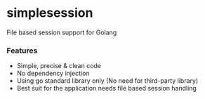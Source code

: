 simplesession
=============

File based session support for Golang

### Features

-   Simple, precise & clean code
-   No dependency injection
-   Using go standard library only (No need for third-party library)
-   Best suit for the application needs file based session handling

